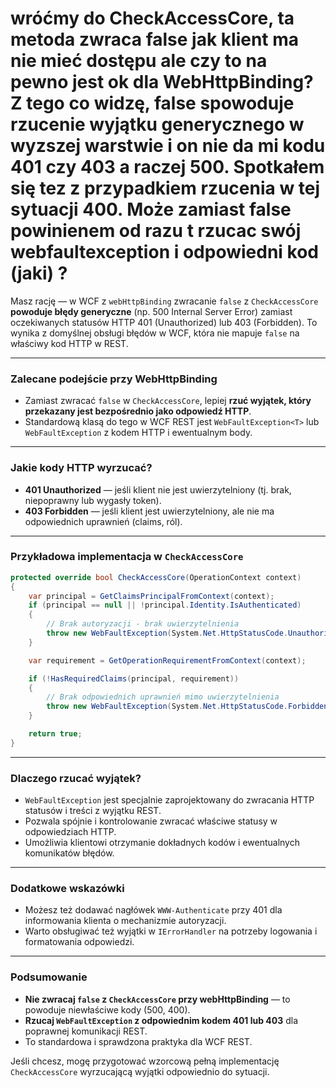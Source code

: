 
# wróćmy do CheckAccessCore, ta metoda zwraca false jak klient ma nie mieć dostępu ale czy to na pewno jest ok dla WebHttpBinding? Z tego co widzę, false spowoduje rzucenie wyjątku generycznego w wyzszej warstwie i on nie da mi kodu 401 czy 403 a raczej 500. Spotkałem się tez z przypadkiem rzucenia w tej sytuacji 400. Może zamiast false powinienem od razu t rzucac swój webfaultexception i odpowiedni kod (jaki) ?

Masz rację — w WCF z `webHttpBinding` zwracanie `false` z `CheckAccessCore` **powoduje błędy generyczne** (np. 500 Internal Server Error) zamiast oczekiwanych statusów HTTP 401 (Unauthorized) lub 403 (Forbidden). To wynika z domyślnej obsługi błędów w WCF, która nie mapuje `false` na właściwy kod HTTP w REST.

***

### Zalecane podejście przy WebHttpBinding

- Zamiast zwracać `false` w `CheckAccessCore`, lepiej **rzuć wyjątek, który przekazany jest bezpośrednio jako odpowiedź HTTP**.
- Standardową klasą do tego w WCF REST jest `WebFaultException<T>` lub `WebFaultException` z kodem HTTP i ewentualnym body.

***

### Jakie kody HTTP wyrzucać?

- **401 Unauthorized** — jeśli klient nie jest uwierzytelniony (tj. brak, niepoprawny lub wygasły token).
- **403 Forbidden** — jeśli klient jest uwierzytelniony, ale nie ma odpowiednich uprawnień (claims, ról).

***

### Przykładowa implementacja w `CheckAccessCore`

```csharp
protected override bool CheckAccessCore(OperationContext context)
{
    var principal = GetClaimsPrincipalFromContext(context);
    if (principal == null || !principal.Identity.IsAuthenticated)
    {
        // Brak autoryzacji - brak uwierzytelnienia
        throw new WebFaultException(System.Net.HttpStatusCode.Unauthorized);
    }

    var requirement = GetOperationRequirementFromContext(context);

    if (!HasRequiredClaims(principal, requirement))
    {
        // Brak odpowiednich uprawnień mimo uwierzytelnienia
        throw new WebFaultException(System.Net.HttpStatusCode.Forbidden);
    }

    return true;
}
```


***

### Dlaczego rzucać wyjątek?

- `WebFaultException` jest specjalnie zaprojektowany do zwracania HTTP statusów i treści z wyjątku REST.
- Pozwala spójnie i kontrolowanie zwracać właściwe statusy w odpowiedziach HTTP.
- Umożliwia klientowi otrzymanie dokładnych kodów i ewentualnych komunikatów błędów.

***

### Dodatkowe wskazówki

- Możesz też dodawać nagłówek `WWW-Authenticate` przy 401 dla informowania klienta o mechanizmie autoryzacji.
- Warto obsługiwać też wyjątki w `IErrorHandler` na potrzeby logowania i formatowania odpowiedzi.

***

### Podsumowanie

- **Nie zwracaj `false` z `CheckAccessCore` przy webHttpBinding** — to powoduje niewłaściwe kody (500, 400).
- **Rzucaj `WebFaultException` z odpowiednim kodem 401 lub 403** dla poprawnej komunikacji REST.
- To standardowa i sprawdzona praktyka dla WCF REST.

Jeśli chcesz, mogę przygotować wzorcową pełną implementację `CheckAccessCore` wyrzucającą wyjątki odpowiednio do sytuacji.

